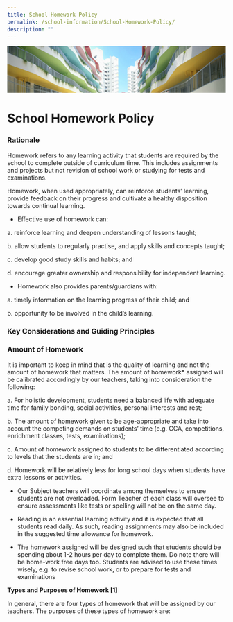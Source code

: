 ```yaml
---
title: School Homework Policy
permalink: /school-information/School-Homework-Policy/
description: ""
---
```

![](/images/SchoolInformation.jpg)


School Homework Policy
======================

### Rationale


Homework refers to any learning activity that students are required by the school to complete outside of curriculum time. This includes assignments and projects but not revision of school work or studying for tests and examinations.

  

Homework, when used appropriately, can reinforce students’ learning, provide feedback on their progress and cultivate a healthy disposition towards continual learning.

  

*   Effective use of homework can:

a.  reinforce learning and deepen understanding of lessons taught;

b.  allow students to regularly practise, and apply skills and concepts taught;

c.  develop good study skills and habits; and

d.  encourage greater ownership and responsibility for independent learning.

*   Homework also provides parents/guardians with:

a.  timely information on the learning progress of their child; and

b.  opportunity to be involved in the child’s learning.


### Key Considerations and Guiding Principles

### Amount of Homework


It is important to keep in mind that is the quality of learning and not the amount of homework that matters. The amount of homework\* assigned will be calibrated accordingly by our teachers, taking into consideration the following:

a.  For holistic development, students need a balanced life with adequate time for family bonding, social activities, personal interests and rest;

b.  The amount of homework given to be age-appropriate and take into account the competing demands on students’ time (e.g. CCA, competitions, enrichment classes, tests, examinations);

c.  Amount of homework assigned to students to be differentiated according to levels that the students are in; and

d.  Homework will be relatively less for long school days when students have extra lessons or activities.

  

*   Our Subject teachers will coordinate among themselves to ensure students are not overloaded. Form Teacher of each class will oversee to ensure assessments like tests or spelling will not be on the same day.

*   Reading is an essential learning activity and it is expected that all students read daily. As such, reading assignments may also be included in the suggested time allowance for homework.

*   The homework assigned will be designed such that students should be spending about 1-2 hours per day to complete them. Do note there will be home-work free days too. Students are advised to use these times wisely, e.g. to revise school work, or to prepare for tests and examinations

  

<b>Types and Purposes of Homework \[1\]</b>

In general, there are four types of homework that will be assigned by our teachers. The purposes of these types of homework are: